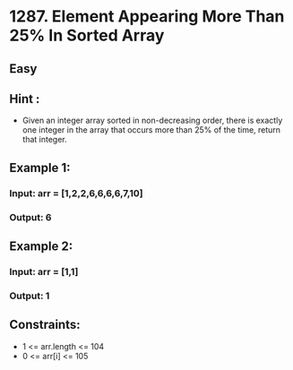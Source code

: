 # 1287. Element Appearing More Than 25% In Sorted Array

## Easy
## Hint :
- Given an integer array sorted in non-decreasing order, there is exactly one integer in the array that occurs more than 25% of the time, return that integer. 

## Example 1:

### Input: arr = [1,2,2,6,6,6,6,7,10]
### Output: 6

## Example 2:

### Input: arr = [1,1]
### Output: 1
 

## Constraints:

- 1 <= arr.length <= 104
- 0 <= arr[i] <= 105
